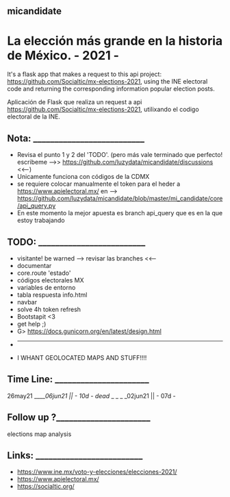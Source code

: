 ## micandidate

# La elección más grande en la historia de México. - 2021 -


It's a flask app that makes a request to this api project: https://github.com/Socialtic/mx-elections-2021, using the INE electoral code and returning the corresponding information popular election posts.


Aplicación de Flask que realiza un request a api https://github.com/Socialtic/mx-elections-2021, utilixando el codigo electoral de la INE.

## Nota: __________________________
 - Revisa el punto 1 y 2 del 'TODO'. (pero más vale terminado que perfecto! escribeme -->> https://github.com/luzydata/micandidate/discussions <<--)
 - Unicamente funciona con códigos de la CDMX
 - se requiere colocar manualmente el token para el heder a https://www.apielectoral.mx/ en --> https://github.com/luzydata/micandidate/blob/master/mi_candidate/core/api_query.py
 - En este momento la mejor apuesta es branch api_query que es en la que estoy trabajando

## TODO:  _________________________
 - visitante! be warned --> revisar las branches <<--
 - documentar
 - core.route 'estado'
 - códigos electorales MX
 - variables de entorno 
 - tabla respuesta info.html
 - navbar
 - solve 4h token refresh
 - Bootstapit <3
 - get help ;)
 - G> https://docs.gunicorn.org/en/latest/design.html 
 - _________________________________
 - I WHANT GEOLOCATED MAPS AND STUFF!!!!

## Time Line: ______________________

26may21 _____06jun21 || - 10d -
dead_ _ _ _ _02jun21 || - 07d -

## Follow up ?______________________
elections map analysis

## Links: _________________________
 - https://www.ine.mx/voto-y-elecciones/elecciones-2021/
 - https://www.apielectoral.mx/
 - https://socialtic.org/

